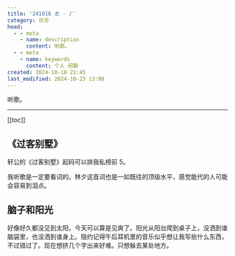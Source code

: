 ```yaml
---
title: '241018 志 · /'
category: 日志
head:
  - - meta
    - name: description
      content: 听歌。
  - - meta
    - name: keywords
      content: 个人 闲聊
created: 2024-10-18 21:45
last_modified: 2024-10-23 13:08
---
```


听歌。

---

[[toc]]

## 《过客别墅》

轩公的《过客别墅》起码可以排我私榜前 5。

我听歌是一定要看词的。林夕这首词也是一如既往的顶级水平，感觉能代的人可能会容易到泪点。

## 脑子和阳光

好像好久都没见到太阳，今天可以算是见爽了。阳光从阳台爬到桌子上，没洒到谁脑袋里，也没洒到谁身上。隐约记得午后耳机里的音乐似乎想让我写些什么东西，不过错过了。现在想挤几个字出来好难。只想躲去某处地方。
